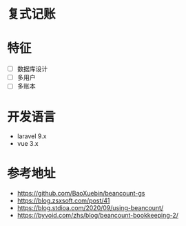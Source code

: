 # 复式记账

# 特征
- [ ] 数据库设计
- [ ] 多用户
- [ ] 多账本

# 开发语言
- laravel 9.x
- vue 3.x

# 参考地址
- https://github.com/BaoXuebin/beancount-gs
- https://blog.zsxsoft.com/post/41
- https://blog.stdioa.com/2020/09/using-beancount/
- https://byvoid.com/zhs/blog/beancount-bookkeeping-2/